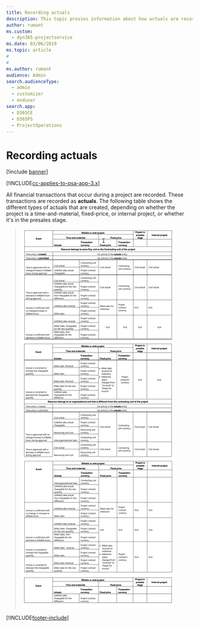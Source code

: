 ```yaml
---
title: Recording actuals
description: This topic provies information about how actuals are recorded.
author: rumant
ms.custom: 
  - dyn365-projectservice
ms.date: 03/06/2019
ms.topic: article
#
#
ms.author: rumant
audience: Admin
search.audienceType: 
  - admin
  - customizer
  - enduser
search.app: 
  - D365CE
  - D365PS
  - ProjectOperations
---
```


# Recording actuals 

[!include [banner](../includes/psa-now-project-operations.md)]

[!INCLUDE[cc-applies-to-psa-app-3.x](../includes/cc-applies-to-psa-app-3x.md)]

All financial transactions that occur during a project are recorded. These transactions are recorded as **actuals**. The following table shows the different types of actuals that are created, depending on whether the project is a time-and-material, fixed-price, or internal project, or whether it's in the presales stage.

> ![Table showing how actuals are recorded.](media/advanced-table2.png)


[!INCLUDE[footer-include](../includes/footer-banner.md)]